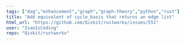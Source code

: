 ```yaml
---
tags: ["dag","enhancement","graph","graph-theory","python","rust"]
title: "Add equivalent of cycle_basis that returns an edge list"
html_url: "https://github.com/Qiskit/rustworkx/issues/551"
user: "IvanIsCoding"
repo: "Qiskit/rustworkx"
---
```



